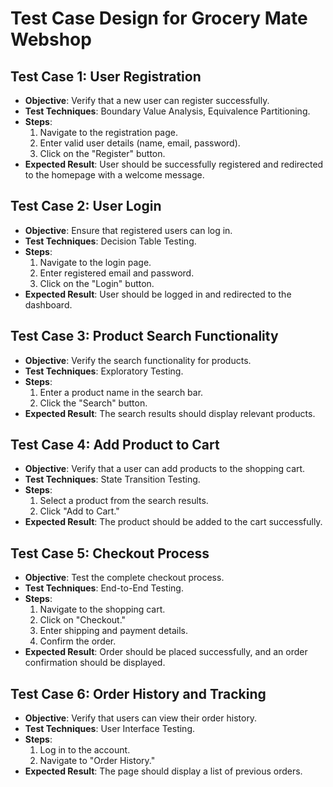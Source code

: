 # Test Case Design for Grocery Mate Webshop
## Test Case 1: User Registration
- **Objective**: Verify that a new user can register successfully.
- **Test Techniques**: Boundary Value Analysis, Equivalence Partitioning.
- **Steps**:
  1. Navigate to the registration page.
  2. Enter valid user details (name, email, password).
  3. Click on the "Register" button.
- **Expected Result**: User should be successfully registered and redirected to the homepage with a welcome message.
## Test Case 2: User Login
- **Objective**: Ensure that registered users can log in.
- **Test Techniques**: Decision Table Testing.
- **Steps**:
  1. Navigate to the login page.
  2. Enter registered email and password.
  3. Click on the "Login" button.
- **Expected Result**: User should be logged in and redirected to the dashboard.
## Test Case 3: Product Search Functionality
- **Objective**: Verify the search functionality for products.
- **Test Techniques**: Exploratory Testing.
- **Steps**:
  1. Enter a product name in the search bar.
  2. Click the "Search" button.
- **Expected Result**: The search results should display relevant products.
## Test Case 4: Add Product to Cart
- **Objective**: Verify that a user can add products to the shopping cart.
- **Test Techniques**: State Transition Testing.
- **Steps**:
  1. Select a product from the search results.
  2. Click "Add to Cart."
- **Expected Result**: The product should be added to the cart successfully.
## Test Case 5: Checkout Process
- **Objective**: Test the complete checkout process.
- **Test Techniques**: End-to-End Testing.
- **Steps**:
  1. Navigate to the shopping cart.
  2. Click on "Checkout."
  3. Enter shipping and payment details.
  4. Confirm the order.
- **Expected Result**: Order should be placed successfully, and an order confirmation should be displayed.
## Test Case 6: Order History and Tracking
- **Objective**: Verify that users can view their order history.
- **Test Techniques**: User Interface Testing.
- **Steps**:
  1. Log in to the account.
  2. Navigate to "Order History."
- **Expected Result**: The page should display a list of previous orders.
